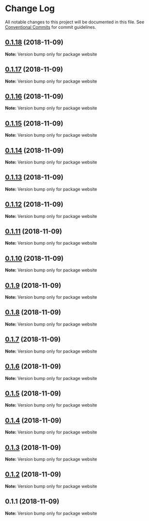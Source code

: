 # Change Log

All notable changes to this project will be documented in this file.
See [Conventional Commits](https://conventionalcommits.org) for commit guidelines.

## [0.1.18](https://github.com/uidu-org/guidu/compare/website@0.1.17...website@0.1.18) (2018-11-09)

**Note:** Version bump only for package website





## [0.1.17](https://github.com/uidu-org/guidu/compare/website@0.1.16...website@0.1.17) (2018-11-09)

**Note:** Version bump only for package website





## [0.1.16](https://github.com/uidu-org/guidu/compare/website@0.1.15...website@0.1.16) (2018-11-09)

**Note:** Version bump only for package website





## [0.1.15](https://github.com/uidu-org/guidu/compare/website@0.1.14...website@0.1.15) (2018-11-09)

**Note:** Version bump only for package website





## [0.1.14](https://github.com/uidu-org/guidu/compare/website@0.1.13...website@0.1.14) (2018-11-09)

**Note:** Version bump only for package website





## [0.1.13](https://github.com/uidu-org/guidu/compare/website@0.1.12...website@0.1.13) (2018-11-09)

**Note:** Version bump only for package website





## [0.1.12](https://github.com/uidu-org/guidu/compare/website@0.1.11...website@0.1.12) (2018-11-09)

**Note:** Version bump only for package website





## [0.1.11](https://github.com/uidu-org/guidu/compare/website@0.1.10...website@0.1.11) (2018-11-09)

**Note:** Version bump only for package website





## [0.1.10](https://github.com/uidu-org/guidu/compare/website@0.1.9...website@0.1.10) (2018-11-09)

**Note:** Version bump only for package website





## [0.1.9](https://github.com/uidu-org/guidu/compare/website@0.1.8...website@0.1.9) (2018-11-09)

**Note:** Version bump only for package website





## [0.1.8](https://github.com/uidu-org/guidu/compare/website@0.1.7...website@0.1.8) (2018-11-09)

**Note:** Version bump only for package website





## [0.1.7](https://github.com/uidu-org/guidu/compare/website@0.1.6...website@0.1.7) (2018-11-09)

**Note:** Version bump only for package website





## [0.1.6](https://github.com/uidu-org/guidu/compare/website@0.1.5...website@0.1.6) (2018-11-09)

**Note:** Version bump only for package website





## [0.1.5](https://github.com/uidu-org/guidu/compare/website@0.1.4...website@0.1.5) (2018-11-09)

**Note:** Version bump only for package website





## [0.1.4](https://github.com/uidu-org/guidu/compare/website@0.1.3...website@0.1.4) (2018-11-09)

**Note:** Version bump only for package website





## [0.1.3](https://github.com/uidu-org/guidu/compare/website@0.1.2...website@0.1.3) (2018-11-09)

**Note:** Version bump only for package website





## [0.1.2](https://github.com/uidu-org/guidu/compare/website@0.1.1...website@0.1.2) (2018-11-09)

**Note:** Version bump only for package website





## 0.1.1 (2018-11-09)

**Note:** Version bump only for package website
